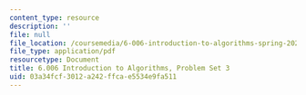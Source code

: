 ```yaml
---
content_type: resource
description: ''
file: null
file_location: /coursemedia/6-006-introduction-to-algorithms-spring-2020/03a34fcf3012a242ffcae5534e9fa511_MIT6_006S20_ps3-questions.pdf
file_type: application/pdf
resourcetype: Document
title: 6.006 Introduction to Algorithms, Problem Set 3
uid: 03a34fcf-3012-a242-ffca-e5534e9fa511
---
```

